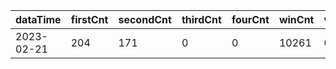 |dataTime|firstCnt|secondCnt|thirdCnt|fourCnt|winCnt|vrate|wrate|
|-|-|-|-|-|-|-|-|
|2023-02-21|204|171|0|0|10261|0%|0%|